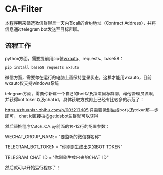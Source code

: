 # CA-Filter

本程序用来筛选微信群聊里一天内首call的合约地址（Contract Address），并将信息通过telegram bot发送至目标群聊。



## 流程工作

python方面，需要提前用pip装[wxauto](https://docs.wxauto.org/)、requests、base58：

`pip install base58 requests wxauto`



微信方面，需要你在运行的电脑上面保持登录状态，这样才能用wxauto，目前wxauto仅支持windows系统



telegram方面，需要你新建一个自己的bot以及拉进目标群聊，给他管理员权限，并获得bot token以及chat id，具体获取方式网上已经有比较多的示范了：

https://zhuanlan.zhihu.com/p/602213485
只需要做到生成bot以及token那一步即可，
chat id直接拉@getidsbot进群就可以获得


然后替换程序Catch_CA.py前面的10-12行的配置参数：

WECHAT_GROUP_NAME= "要监听的微信群名称"

TELEGRAM_BOT_TOKEN = "你刚刚生成出来的BOT TOKEN"  

TELEGRAM_CHAT_ID = "你刚刚生成出来的CHAT_ID"  



然后就可以开始运行程序了！

